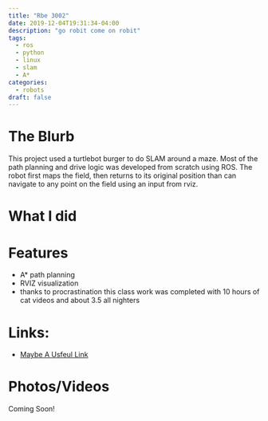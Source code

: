```yaml
---
title: "Rbe 3002"
date: 2019-12-04T19:31:34-04:00
description: "go robit come on robit"
tags:
  - ros
  - python
  - linux
  - slam
  - A* 
categories:
  - robots
draft: false
---
```


# The Blurb

This project used a turtlebot burger to do SLAM around a maze. Most of the path planning and drive logic was developed from scratch using ROS. The robot first maps the field, then returns to its original position than can navigate to any point on the field using an input from rviz.

# What I did

# Features
  - A* path planning
  - RVIZ visualization
  - thanks to procrastination this class work was completed with 10 hours of cat videos and about 3.5 all nighters

# Links:
- [Maybe A Usfeul Link](url)

# Photos/Videos
<!--{{< google-photos tbHcgyWN44g9qj216 carousel >}}-->

Coming Soon!

